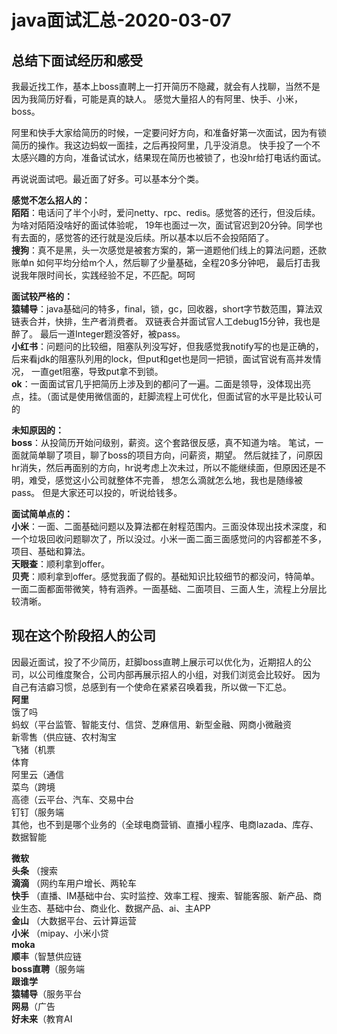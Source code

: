 # java面试汇总-2020-03-07
## 总结下面试经历和感受
我最近找工作，基本上boss直聘上一打开简历不隐藏，就会有人找聊，当然不是因为我简历好看，可能是真的缺人。
感觉大量招人的有阿里、快手、小米，boss。

阿里和快手大家给简历的时候，一定要问好方向，和准备好第一次面试，因为有锁简历的操作。我这边蚂蚁一面挂，之后再投阿里，几乎没消息。
快手投了一个不太感兴趣的方向，准备试试水，结果现在简历也被锁了，也没hr给打电话约面试。

再说说面试吧。最近面了好多。可以基本分个类。

**感觉不怎么招人的：**  
**陌陌**：电话问了半个小时，爱问netty、rpc、redis。感觉答的还行，但没后续。为啥对陌陌没啥好的面试体验呢，
19年也面过一次，面试官迟到20分钟。同学也有去面的，感觉答的还行就是没后续。所以基本以后不会投陌陌了。  
**搜狗**：真不是黑，头一次感觉是被套方案的，第一道题他们线上的算法问题，还款账单n 如何平均分给m个人，然后聊了少量基础，全程20多分钟吧，
最后打击我说我年限时间长，实践经验不足，不匹配。呵呵  


**面试较严格的：**  
**猿辅导**：java基础问的特多，final，锁，gc，回收器，short字节数范围，算法双链表合并，快排，生产者消费者。
双链表合并面试官人工debug15分钟，我也是醉了。 最后一道Integer题没答好，被pass。  
**小红书**：问题问的比较细，阻塞队列没写好，但我感觉我notify写的也是正确的，后来看jdk的阻塞队列用的lock，但put和get也是同一把锁，面试官说有高并发情况，
一直get阻塞，导致put拿不到锁。  
**ok**：一面面试官几乎把简历上涉及到的都问了一遍。二面是领导，没体现出亮点，挂。（面试是使用微信面的，赶脚流程上可优化，但面试官的水平是比较认可的  


**未知原因的：**  
**boss**：从投简历开始问级别，薪资。这个套路很反感，真不知道为啥。  笔试，一面就简单聊了项目，聊了boss的项目方向，问薪资，期望。
然后就挂了，问原因 hr消失，然后再面别的方向，hr说考虑上次未过，所以不能继续面，但原因还是不明，难受，感觉这小公司就整体不完善，
想怎么滴就怎么地，我也是随缘被pass。 但是大家还可以投的，听说给钱多。  


**面试简单点的：**  
**小米**：一面、二面基础问题以及算法都在射程范围内。三面没体现出技术深度，和一个垃圾回收问题聊次了，所以没过。小米一面二面三面感觉问的内容都差不多，
项目、基础和算法。  
**天眼查**：顺利拿到offer。  
**贝壳**：顺利拿到offer。感觉我面了假的。基础知识比较细节的都没问，特简单。一面二面都面带微笑，特有涵养。一面基础、二面项目、三面人生，流程上分层比较清晰。





## 现在这个阶段招人的公司
因最近面试，投了不少简历，赶脚boss直聘上展示可以优化为，近期招人的公司，以公司维度聚合，公司内部再展示招人的小组，对我们浏览会比较好。
因为自己有洁癖习惯，总感到有一个使命在紧紧召唤着我，所以做一下汇总。  
**阿里**  
饿了吗  
蚂蚁（平台监管、智能支付、信贷、芝麻信用、新型金融、网商小微融资  
新零售（供应链、农村淘宝  
飞猪（机票  
体育  
阿里云（通信  
菜鸟（跨境  
高德（云平台、汽车、交易中台  
钉钉（服务端  
其他，也不到是哪个业务的（全球电商营销、直播小程序、电商lazada、库存、数据智能

**微软**  
**头条**
（搜索  
**滴滴**
（网约车用户增长、两轮车  
**快手**
（直播、IM基础中台、实时监控、效率工程、搜索、智能客服、新产品、商业生态、基础中台、商业化、数据产品、ai、主APP  
**金山**
（大数据平台、云计算运营  
**小米**
（mipay、小米小贷  
**moka**  
**顺丰**（智慧供应链  
**boss直聘**（服务端  
**跟谁学**  
**猿辅导**（服务平台  
**网易**（广告  
**好未来**（教育AI  












